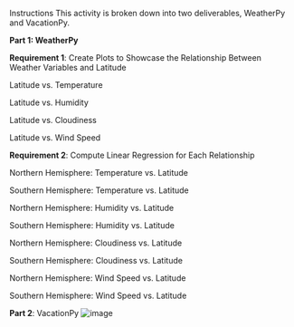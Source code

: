 Instructions
This activity is broken down into two deliverables, WeatherPy and VacationPy.

**Part 1: WeatherPy**

**Requirement 1**: Create Plots to Showcase the Relationship Between Weather Variables and Latitude

Latitude vs. Temperature

Latitude vs. Humidity

Latitude vs. Cloudiness

Latitude vs. Wind Speed



**Requirement 2**: Compute Linear Regression for Each Relationship

Northern Hemisphere: Temperature vs. Latitude

Southern Hemisphere: Temperature vs. Latitude

Northern Hemisphere: Humidity vs. Latitude

Southern Hemisphere: Humidity vs. Latitude

Northern Hemisphere: Cloudiness vs. Latitude

Southern Hemisphere: Cloudiness vs. Latitude

Northern Hemisphere: Wind Speed vs. Latitude

Southern Hemisphere: Wind Speed vs. Latitude


**Part 2**: VacationPy
![image](https://github.com/JasmineK20/python-api-challenge/assets/135649789/789acc3f-226d-4483-ac8d-5e5f97b09ee7)
